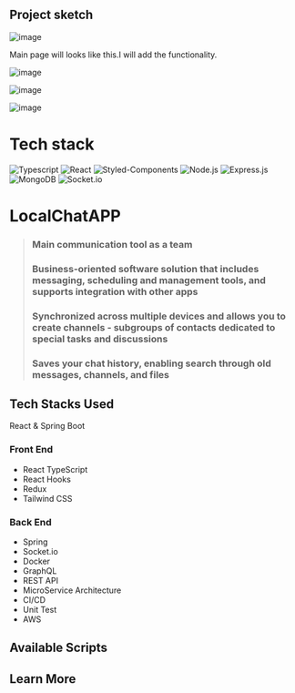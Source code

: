 ## Project sketch

![image](https://user-images.githubusercontent.com/33054342/214108052-86543130-d4f3-4ca7-818e-0a59ddab77cd.png)

Main page will looks like this.I will add the functionality.

![image](https://user-images.githubusercontent.com/33054342/214107516-434405da-964f-4dfd-b395-17609c76ca6a.png)

![image](https://user-images.githubusercontent.com/33054342/214107570-47f8e34d-591e-4fff-ac9c-7e60ac5cdb4e.png)

![image](https://user-images.githubusercontent.com/33054342/214109055-410fdcd8-72d9-479f-b40c-977ec0be4d6b.png)



<h1>Tech stack</h1>

![Typescript](https://img.shields.io/badge/-TypeScript-007acc?logo=typescript&logoColor=white&style=for-the-badge)
![React](https://img.shields.io/badge/react-%2320232a.svg?style=for-the-badge&logo=react&logoColor=%2361DAFB)
![Styled-Components](https://img.shields.io/badge/styled%20components-e63c73.svg?style=for-the-badge&logo=styled-components&logoColor=white)
![Node.js](https://img.shields.io/badge/node.js-339933.svg?style=for-the-badge&logo=Node%2Ejs&logoColor=white)
![Express.js](https://img.shields.io/badge/express.js-%23404d59.svg?style=for-the-badge&logo=express&logoColor=%2361DAFB)
![MongoDB](https://img.shields.io/badge/MongoDB-47A248.svg?style=for-the-badge&logo=MongoDB&logoColor=white)
![Socket.io](https://img.shields.io/badge/socket.io-010101.svg?style=for-the-badge&logo=Socket%2Eio&logoColor=white)


# LocalChatAPP
> ### **Main communication tool as a team**
> ### **Business-oriented software solution that includes messaging, scheduling and management tools, and supports integration with other apps**
> ### **Synchronized across multiple devices and allows you to create channels - subgroups of contacts dedicated to special tasks and discussions**
> ### **Saves your chat history, enabling search through old messages, channels, and files**

## Tech Stacks Used

React &amp; Spring Boot

### Front End 
* React TypeScript
* React Hooks
* Redux
* Tailwind CSS
### Back End
* Spring
* Socket.io
* Docker
* GraphQL
* REST API
* MicroService Architecture
* CI/CD
* Unit Test
* AWS

## Available Scripts
## Learn More
